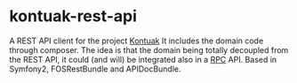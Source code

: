 kontuak-rest-api
================

A REST API client for the project [Kontuak](https://github.com/AitorGuerrero/kontuak)
It includes the domain code through composer.
The idea is that the domain being totally decoupled from the REST API, it could (and will) be integrated also in a [RPC](https://en.wikipedia.org/wiki/Remote_procedure_call) API.
Based in Symfony2, FOSRestBundle and APIDocBundle.
